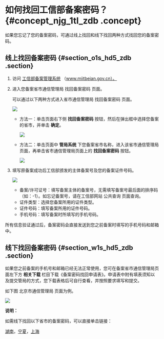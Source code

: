 # 如何找回工信部备案密码？ {#concept_njg_1tl_zdb .concept}

如果您忘记了您的备案密码，可通过线上找回和线下找回两种方式找回您的备案密码。

## 线上找回备案密码 {#section_o1s_hd5_zdb .section}

1.  访问 [工信部备案管理系统](http://www.miitbeian.gov.cn) （www.miitbeian.gov.cn）。
2.  进入您备案省市通信管理局 找回备案密码 页面。

    可以通过以下两种方式进入省市通信管理局 找回备案密码 页面。

    ![](http://static-aliyun-doc.oss-cn-hangzhou.aliyuncs.com/assets/img/14232/15396813755511_zh-CN.jpg)

    -   方法一：单击页面右下侧 **找回备案密码** 按钮，然后在弹出框中选择您备案的省市，并单击 **确定**。

        ![](http://static-aliyun-doc.oss-cn-hangzhou.aliyuncs.com/assets/img/14232/15396813765512_zh-CN.jpg)

    -   方法二：单击页面中 **管局系统** 下您备案省市名称，进入该省市通信管理局页面，再单击省市通信管理局页面上的 **找回备案密码** 按钮。

        ![](http://static-aliyun-doc.oss-cn-hangzhou.aliyuncs.com/assets/img/14232/15396813765513_zh-CN.jpg)

3.  填写原备案成功后工信部颁发的主体备案号及您的备案证件号码。

    ![](http://static-aliyun-doc.oss-cn-hangzhou.aliyuncs.com/assets/img/14232/15396813765514_zh-CN.jpg)

    -   备案/许可证号：填写备案主体的备案号，无需填写备案号最后面的排序码（如：-1）。如忘记备案号，请在工信部网站 公共查询 页面查询。
    -   证件类型：选择您备案所用的证件类型。
    -   证件号码：填写备案所用的证件号码。
    -   手机号码：填写备案时所填写的手机号码。

所有信息验证通过后，备案密码会直接发送到您之前备案时填写的手机号码和邮箱中。

## 线下找回备案密码 {#section_w1s_hd5_zdb .section}

如果您之前备案的手机号和邮箱已经无法正常使用，您可在备案省市通信管理局页面左下方 **相关下载** 栏目下载《备案密码找回申请表》。申请表中附有填表须知以及提交管局的方式，您下载表格后可自行查看，并按照要求填写和提交。

如下图 北京市通信管理局 页面为例。

![](http://static-aliyun-doc.oss-cn-hangzhou.aliyuncs.com/assets/img/14232/15396813765515_zh-CN.jpg)

**说明：** 

如需线下找回以下省市的备案密码，可以直接单击链接：

[湖南](http://bsdt.xca.gov.cn/)，[宁夏](http://www.nxca.gov.cn/user/user_find.action?artical.id=819)，[上海](https://beian.shca.gov.cn/?spm=a2c4g.11186623.2.41.103e76f6xwQ6CO)

